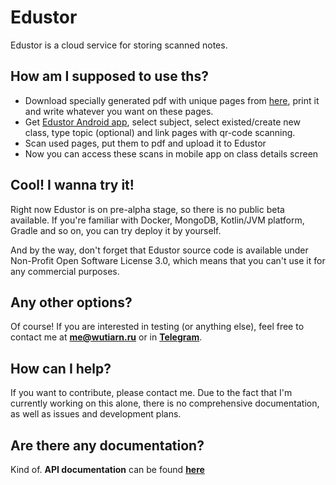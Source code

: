 # Edustor

Edustor is a cloud service for storing scanned notes.

## How am I supposed to use ths?

* Download specially generated pdf with unique pages from [here](https://edustor.ru/pdf), print it and write whatever 
  you want on these pages. 
* Get [Edustor Android app](https://gitlab.com/wutiarn/edustor-android), select subject, select existed/create new class,
  type topic (optional) and link pages with qr-code scanning.
* Scan used pages, put them to pdf and upload it to Edustor
* Now you can access these scans in mobile app on class details screen

## Cool! I wanna try it!

Right now Edustor is on pre-alpha stage, so there is no public beta available. If you're familiar with Docker, MongoDB,
 Kotlin/JVM platform, Gradle and so on, you can try deploy it by yourself.
 
And by the way, don't forget that Edustor source code is available under Non-Profit Open Software License 3.0, which
 means that you can't use it for any commercial purposes.
 
## Any other options? 
 
 Of course! If you are interested in testing (or anything else), feel free to contact me at **me@wutiarn.ru** or 
 in [**Telegram**](https://telegram.me/wutiarn).
 
## How can I help?

If you want to contribute, please contact me. Due to the fact that I'm currently working on this alone, there is no 
comprehensive documentation, as well as issues and development plans.

## Are there any documentation?

Kind of. **API documentation** can be found [**here**](https://gitlab.com/wutiarn/edustor/wikis/api/index)